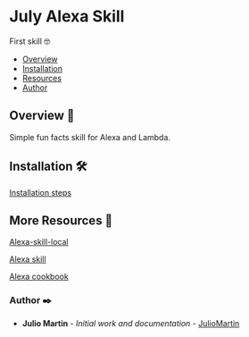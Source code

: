 # July Alexa Skill
First skill 🤓

+ [Overview](#Overview)
+ [Installation](#Installation)
+ [Resources](#Resources)
+ [Author](#Author)

## <a name="Overview"></a>Overview 📄

Simple fun facts skill for Alexa and Lambda.

## <a name="Installation"></a>Installation 🛠️

[Installation steps](https://github.com/JulioUrjc/JulyAlexaSkill/blob/master/readme.txt)


## <a name="Resources"></a>More Resources 📢

[Alexa-skill-local](https://www.npmjs.com/package/alexa-skill-local)

[Alexa skill](https://github.com/alexa/skill-sample-nodejs-fact)

[Alexa cookbook](https://github.com/alexa/alexa-cookbook)

### <a name="Author">Author ✒️

* **Julio Martin** - *Initial work and documentation* - [JulioMartin](https://github.com/JulioUrjc)

<!-- También puedes mirar la lista de todos los [contribuyentes](https://github.com/your/project/contributors) quíenes han participado en este proyecto.--> 


